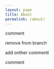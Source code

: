 ```yaml
---
layout: page
title: About
permalink: /about/
---
```

comment

remove from branch

add onther commenti



comment

